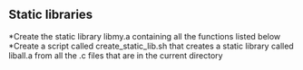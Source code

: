 ## Static libraries

*Create the static library libmy.a containing all the functions listed below
*Create a script called create_static_lib.sh that creates a static library called liball.a from all the .c files that are in the current directory
